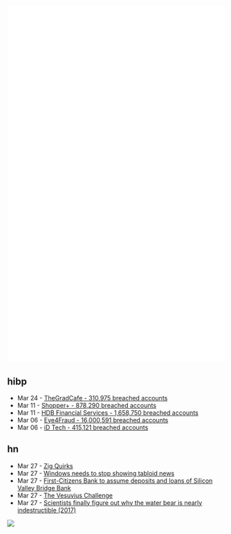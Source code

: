 ![Metrics](https://raw.githubusercontent.com/phixion/phixion/master/metrics.svg)

## hibp

<!--
for https://github.com/phixion/phixion/blob/main/.github/workflows/feeds.yml
-->
<!--START_SECTION:haveibeenpwnd-->
- Mar 24 - [TheGradCafe - 310,975 breached accounts](https://haveibeenpwned.com/PwnedWebsites#TheGradCafe)
- Mar 11 - [Shopper+ - 878,290 breached accounts](https://haveibeenpwned.com/PwnedWebsites#ShopperPlus)
- Mar 11 - [HDB Financial Services - 1,658,750 breached accounts](https://haveibeenpwned.com/PwnedWebsites#HDBFinancialServices)
- Mar 06 - [Eye4Fraud - 16,000,591 breached accounts](https://haveibeenpwned.com/PwnedWebsites#Eye4Fraud)
- Mar 06 - [iD Tech - 415,121 breached accounts](https://haveibeenpwned.com/PwnedWebsites#iDTech)
<!--END_SECTION:haveibeenpwnd-->

## hn

<!--
for https://github.com/phixion/phixion/blob/main/.github/workflows/feeds.yml
-->
<!--START_SECTION:hn-->
- Mar 27 - [Zig Quirks](https://www.openmymind.net/Zig-Quirks/)
- Mar 27 - [Windows needs to stop showing tabloid news](https://www.tomshardware.com/news/windows-keeps-feeding-tabloid-news)
- Mar 27 - [First-Citizens Bank to assume deposits and loans of Silicon Valley Bridge Bank](https://www.fdic.gov/news/press-releases/2023/pr23023.html)
- Mar 27 - [The Vesuvius Challenge](https://scrollprize.org/overview)
- Mar 27 - [Scientists finally figure out why the water bear is nearly indestructible (2017)](https://bigthink.com/surprising-science/scientists-finally-figure-out-why-the-water-bear-is-nearly-unstoppable/)
<!--END_SECTION:hn-->

<!--
for https://yhype.me
-->
![](https://hit.yhype.me/github/profile?user_id=13013670)
